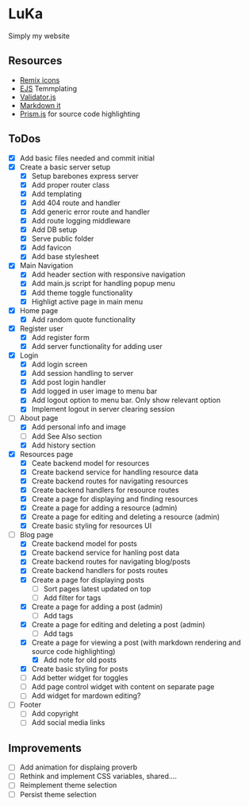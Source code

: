 # LuKa

Simply my website

## Resources

- [Remix icons](https://remixicon.com/)
- [EJS](https://ejs.co/) Temmplating
- [Validator.js](https://github.com/validatorjs/validator.js/)
- [Markdown it](https://markdown-it.github.io/markdown-it/)
- [Prism.js](https://prismjs.com/) for source code highlighting

## ToDos

- [x] Add basic files needed and commit initial
- [x] Create a basic server setup
  - [x] Setup barebones express server
  - [x] Add proper router class
  - [x] Add templating
  - [x] Add 404 route and handler
  - [x] Add generic error route and handler
  - [x] Add route logging middleware
  - [x] Add DB setup
  - [x] Serve public folder
  - [x] Add favicon
  - [x] Add base stylesheet
- [x] Main Navigation
  - [x] Add header section with responsive navigation
  - [x] Add main.js script for handling popup menu
  - [x] Add theme toggle functionality
  - [x] Highligt active page in main menu
- [x] Home page
  - [x] Add random quote functionality
- [x] Register user
  - [x] Add register form
  - [x] Add server functionality for adding user
-  [x] Login
  - [x] Add login screen
  - [x] Add session handling to server
  - [x] Add post login handler
  - [x] Add logged in user image to menu bar
  - [x] Add logout option to menu bar. Only show relevant option
  - [x] Implement logout in server clearing session
- [ ] About page
  - [x] Add personal info and image
  - [ ] Add See Also section
  - [x] Add history section
- [x] Resources page
  - [x] Ceate backend model for resources
  - [x] Create backend service for handling resource data
  - [x] Create backend routes for navigating resources
  - [x] Create backend handlers for resource routes
  - [x] Create a page for displaying and finding resources
  - [x] Create a page for adding a resource (admin)
  - [x] Create a page for editing and deleting a resource (admin)
  - [x] Create basic styling for resources UI
- [ ] Blog page
  - [x] Create backend model for posts
  - [x] Create backend service for hanling post data
  - [x] Create backend routes for navigating blog/posts
  - [x] Create backend handlers for posts routes
  - [x] Create a page for displaying posts
    - [ ] Sort pages latest updated on top
    - [ ] Add filter for tags
  - [x] Create a page for adding a post (admin)
    - [ ] Add tags
  - [x] Create a page for editing and deleting a post (admin)
    - [ ] Add tags
  - [x] Create a page for viewing a post (with markdown rendering and source code highlighting)
    - [x] Add note for old posts
  - [x] Create basic styling for posts
  - [ ] Add better widget for toggles
  - [ ] Add page control widget with content on separate page
  - [ ] Add widget for mardown editing?
- [ ] Footer
  - [ ] Add copyright
  - [ ] Add social media links

## Improvements

- [ ] Add animation for displaing proverb
- [ ] Rethink and implement CSS variables, shared....
- [ ] Reimplement theme selection
- [ ] Persist theme selection